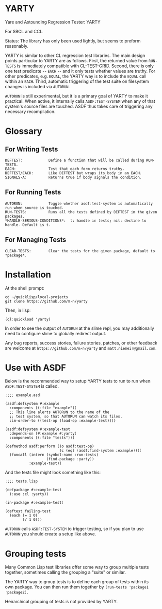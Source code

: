 YARTY
=====

Yare and Astounding Regression Tester: YARTY

For SBCL and CCL.

Status: The library has only been used lightly, but seems to preform
reasonably.

YARTY is similar to other CL regression test libraries. The main
design points particular to YARTY are as follows. First, the returned
value from `RUN-TESTS` is immediately compatible with
CL-TEST-GRID. Second, there is only one test predicate \-\- `EACH`
\-\- and it only tests whether values are truthy. For other
predicates, e.g. `EQUAL`, the YARTY way is to include the `EQUAL` call
within an `EACH`. Third, automatic triggering of the test suite on
filesystem changes is included via `AUTORUN`.

`AUTORUN` is still experimental, but it is a primary goal of YARTY to
make it practical. When active, it internally calls `ASDF:TEST-SYSTEM`
when any of that system's source files are touched. ASDF thus takes
care of triggering any necessary recompilation.

Glossary
========

For Writing Tests
-----------------

    DEFTEST:            Define a function that will be called during RUN-TESTS.
    EACH:               Test that each form returns truthy.
    DEFTEST/EACH:       Like DEFTEST but wraps its body in an EACH.
    SIGNALS-A:          Returns true if body signals the condition.

For Running Tests
-----------------

    AUTORUN:            Toggle whether asdf:test-system is automatically run when source is touched.
    RUN-TESTS:          Runs all the tests defined by DEFTEST in the given packages.
    *HANDLE-SERIOUS-CONDITIONS*:  t: handle in tests; nil: decline to handle. Default is t.

For Managing Tests
------------------

    CLEAR-TESTS:        Clear the tests for the given package, default to *package*.

Installation
============

At the shell prompt:

    cd ~/quicklisp/local-projects
    git clone https://github.com/m-n/yarty

Then, in lisp:

    (ql:quickload 'yarty)

In order to see the output of `AUTORUN` at the slime repl, you may
additionally need to configure slime to globally redirect output.

Any bug reports, success stories, failure stories, patches, or other
feedback are welcome at `https://github.com/m-n/yarty` and
`matt.niemeir@gmail.com`.

Use with ASDF
=============

Below is the recommended way to setup YARTY tests to run to run when
`ASDF:TEST-SYSTEM` is called.

    ;;;; example.asd

    (asdf:defsystem #:example
      :components ((:file "example"))
      ;; This line alerts AUTORUN to the name of the
      ;; test system, so that AUTORUN can watch its files.
      :in-order-to ((test-op (load-op :example-test))))

    (asdf:defsystem #:example-test
      :depends-on (#:example #:yarty)
      :components ((:file "tests")))

    (defmethod asdf:perform ((o asdf:test-op)
                             (c (eql (asdf:find-system :example))))
      (funcall (intern (symbol-name :run-tests)
                       (find-package :yarty))
               :example-test))

And the tests file might look something like this:

    ;;;; tests.lisp

    (defpackage #:example-test
      (:use :cl :yarty))

    (in-package #:example-test)

    (deftest failing-test
      (each (= 1 0)
            (/ 1 0)))

`AUTORUN` calls `ASDF:TEST-SYSTEM` to trigger testing, so if you plan
to use `AUTORUN` you should create a setup like above.

Grouping tests
==============

Many Common Lisp test libraries offer some way to group multiple tests
together, sometimes calling the grouping a "suite" or similar.

The YARTY way to group tests is to define each group of tests within
its own package. You can then run them together by
`(run-tests 'package1 'package2)`.

Heirarchical grouping of tests is not provided by YARTY.
